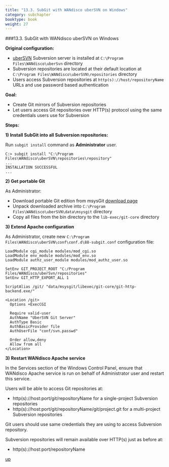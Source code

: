 ```yaml
---
title: "13.3. SubGit with WANdisco uberSVN on Windows"
category: subchapter
booktype: book
weight: 27
---
```

###13.3. SubGit with WANdisco uberSVN on Windows

**Original configuration:**

+ [uberSVN](http://www.wandisco.com/ubersvn) Subversion server is installed at `C:\Program Files\WANdisco\uberSvn` directory
+ Subversion repositories are located at their default location at `C:\Program Files\WANdisco\uberSVN\repositories` directory
+ Users access Subversion repositories at `http(s)://host/repositoryName` URLs and use password based authentication

**Goal:**

+ Create Git mirrors of Subversion repositories
+ Let users access Git repositories over HTTP(s) protocol using the same credentials users use for Subversion

**Steps:**

**1) Install SubGit into all Subversion repositories:**

Run `subgit install` command as **Administrator** user.

    C:> subgit install "C:\Program Files\WANdisco\uberSVN\repositories\repository"
    ...
    INSTALLATION SUCCESSFUL
    ...

**2) Get portable Git**

As Administrator:

+ Download portable Git edition from msysGit [download page](https://code.google.com/p/msysgit/downloads/list)
+ Unpack downloaded archive into `C:\Program Files\WANdisco\uberSVN\data\msysgit` directory
+ Copy all files from the bin directory to the `lib-exec/git-core` directory

**3) Extend Apache configuration**

As Administrator, create new `C:\Program Files\WANdisco\uberSVN\conf\conf.d\88-subgit.conf` configuration file:

    LoadModule cgi_module modules/mod_cgi.so
    LoadModule env_module modules/mod_env.so
    LoadModule authz_user_module modules/mod_authz_user.so

    SetEnv GIT_PROJECT_ROOT "C:/Program Files/WANdisco/uberSvn/repositories"
    SetEnv GIT_HTTP_EXPORT_ALL 1

    ScriptAlias /git/ "data/msysgit/libexec/git-core/git-http-backend.exe/"

    <Location /git>
      Options +ExecCGI

      Require valid-user
      AuthName "UberSVN Git Server"
      AuthType Basic
      AuthBasicProvider file
      AuthUserFile "conf/svn.passwd"

      Order allow,deny
      Allow from all
    </Location>

**3) Restart WANdisco Apache service**

In the Services section of the Windows Control Panel, ensure that WANdisco Apache service is run on behalf of Administrator user and restart this service.

Users will be able to access Git repositories at:

+ http(s)://host:port/git/repositoryName for a single-project Subversion repositories
+ http(s)://host:port/git/repositoryName/git/project.git for a multi-project Subversion repositories

Git users should use same credentials they are using to access Subversion repository.

Subversion repositories will remain available over HTTP(s) just as before at:

+ http(s)://host:port/repositoryName

[up](#up)